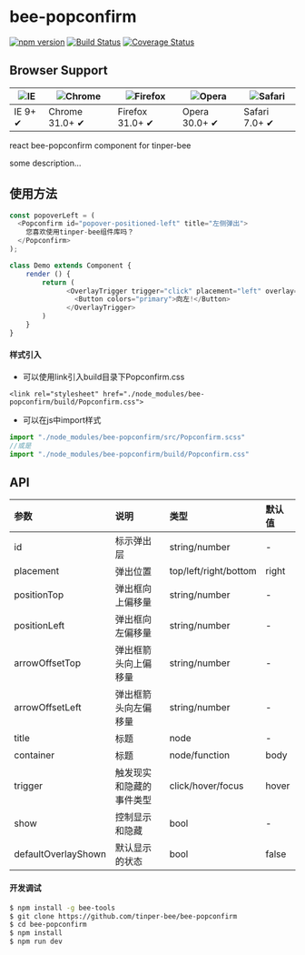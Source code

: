 # bee-popconfirm

[![npm version](https://img.shields.io/npm/v/bee-popconfirm.svg)](https://www.npmjs.com/package/bee-popconfirm)
[![Build Status](https://img.shields.io/travis/tinper-bee/bee-popconfirm/master.svg)](https://travis-ci.org/tinper-bee/bee-popconfirm)
[![Coverage Status](https://coveralls.io/repos/github/tinper-bee/bee-popconfirm/badge.svg?branch=master)](https://coveralls.io/github/tinper-bee/bee-popconfirm?branch=master)


## Browser Support

|![IE](https://raw.github.com/alrra/browser-logos/master/internet-explorer/internet-explorer_48x48.png) | ![Chrome](https://raw.github.com/alrra/browser-logos/master/chrome/chrome_48x48.png) | ![Firefox](https://raw.github.com/alrra/browser-logos/master/firefox/firefox_48x48.png) | ![Opera](https://raw.github.com/alrra/browser-logos/master/opera/opera_48x48.png) | ![Safari](https://raw.github.com/alrra/browser-logos/master/safari/safari_48x48.png)|
| --- | --- | --- | --- | --- |
| IE 9+ ✔ | Chrome 31.0+ ✔ | Firefox 31.0+ ✔ | Opera 30.0+ ✔ | Safari 7.0+ ✔ |


react bee-popconfirm component for tinper-bee

some description...

## 使用方法

```js
const popoverLeft = (
  <Popconfirm id="popover-positioned-left" title="左侧弹出">
    您喜欢使用tinper-bee组件库吗？
  </Popconfirm>
);

class Demo extends Component {
    render () {
        return (
              <OverlayTrigger trigger="click" placement="left" overlay={popoverLeft}>
                <Button colors="primary">向左!</Button>
              </OverlayTrigger>
        )
    }
}
```

#### 样式引入
- 可以使用link引入build目录下Popconfirm.css
```
<link rel="stylesheet" href="./node_modules/bee-popconfirm/build/Popconfirm.css">
```
- 可以在js中import样式
```js
import "./node_modules/bee-popconfirm/src/Popconfirm.scss"
//或是
import "./node_modules/bee-popconfirm/build/Popconfirm.css"
```

## API

|参数|说明|类型|默认值|
|:---|:-----|:----|:------|
|id|标示弹出层|string/number|-|
|placement|弹出位置|top/left/right/bottom|right|
|positionTop|弹出框向上偏移量|string/number|-|
|positionLeft|弹出框向左偏移量|string/number|-|
|arrowOffsetTop|弹出框箭头向上偏移量|string/number|-|
|arrowOffsetLeft|弹出框箭头向左偏移量|string/number|-|
|title|标题|node|-|
|container|标题|node/function|body|
|trigger|触发现实和隐藏的事件类型|click/hover/focus|hover|
|show|控制显示和隐藏|bool|-|
|defaultOverlayShown|默认显示的状态|bool|false|


#### 开发调试

```sh
$ npm install -g bee-tools
$ git clone https://github.com/tinper-bee/bee-popconfirm
$ cd bee-popconfirm
$ npm install
$ npm run dev
```
